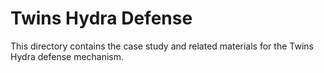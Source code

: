 # Twins Hydra Defense

This directory contains the case study and related materials for the Twins Hydra defense mechanism.